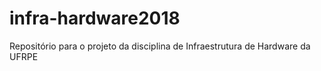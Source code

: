 # infra-hardware2018
Repositório para o projeto da disciplina de Infraestrutura de Hardware da UFRPE

